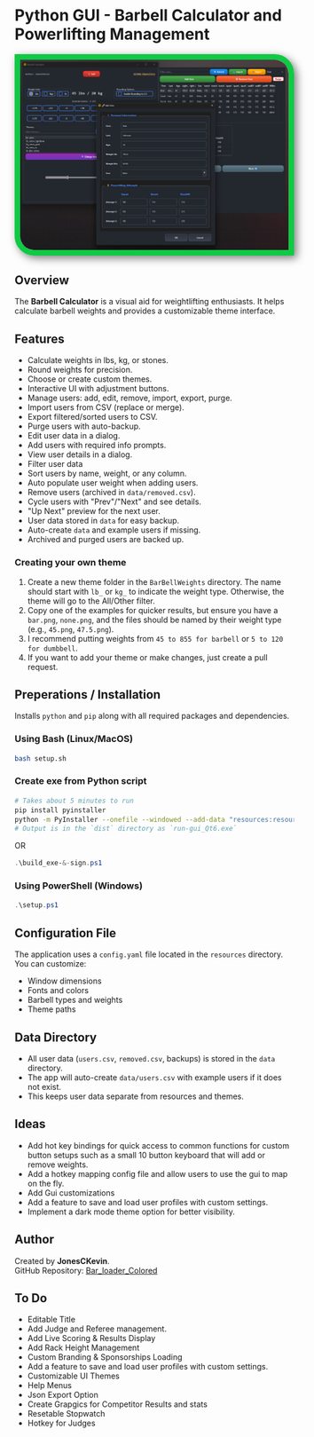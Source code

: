 # Python GUI - Barbell Calculator and Powerlifting Management 

<div style="border: 10px solid rgb(14, 202, 68); 
border-radius: 0 35px 0 35px; 
box-shadow: 5px 5px 15px rgba(0, 0, 0, 0.5); display: inline-block;">
    <img src="Example/ui_photo.png" alt="Barbell Calculator UI" style="display: block; border-radius: 0 25px 0 25px;">
</div>

## Overview

The **Barbell Calculator** is a visual aid for weightlifting enthusiasts. It helps calculate barbell weights and provides a customizable theme interface.

## Features

- Calculate weights in lbs, kg, or stones.
- Round weights for precision.
- Choose or create custom themes.
- Interactive UI with adjustment buttons.
- Manage users: add, edit, remove, import, export, purge.
- Import users from CSV (replace or merge).
- Export filtered/sorted users to CSV.
- Purge users with auto-backup.
- Edit user data in a dialog.
- Add users with required info prompts.
- View user details in a dialog.
- Filter user data
- Sort users by name, weight, or any column.
- Auto populate user weight when adding users.
- Remove users (archived in `data/removed.csv`).
- Cycle users with "Prev"/"Next" and see details.
- "Up Next" preview for the next user.
- User data stored in `data` for easy backup.
- Auto-create `data` and example users if missing.
- Archived and purged users are backed up.

### Creating your own theme
1. Create a new theme folder in the `BarBellWeights` directory. The name should start with `lb_` or `kg_` to indicate the weight type. Otherwise, the theme will go to the All/Other filter.
2. Copy one of the examples for quicker results, but ensure you have a `bar.png`, `none.png`, and the files should be named by their weight type (e.g., `45.png`, `47.5.png`).
3. I recommend putting weights from `45 to 855 for barbell` or `5 to 120 for dumbbell`. 
4. If you want to add your theme or make changes, just create a pull request.

## Preperations / Installation


Installs `python` and `pip` along with all required packages and dependencies. 

### Using Bash (Linux/MacOS)
```bash
bash setup.sh
```
### Create exe from Python script
```bash
# Takes about 5 minutes to run
pip install pyinstaller
python -m PyInstaller --onefile --windowed --add-data "resources:resources" --add-data "BarBellWeights:BarBellWeights" run-gui_Qt6.py
# Output is in the `dist` directory as `run-gui_Qt6.exe`
```
OR
```powershell
.\build_exe-&-sign.ps1
```

### Using PowerShell (Windows)
```powershell
.\setup.ps1
```

## Configuration File

The application uses a `config.yaml` file located in the `resources` directory. You can customize:
- Window dimensions
- Fonts and colors
- Barbell types and weights
- Theme paths

## Data Directory

- All user data (`users.csv`, `removed.csv`, backups) is stored in the `data` directory.
- The app will auto-create `data/users.csv` with example users if it does not exist.
- This keeps user data separate from resources and themes.

## Ideas

- Add hot key bindings for quick access to common functions for custom button setups such as a small 10 button keyboard that will add or remove weights.
- Add a hotkey mapping config file and allow users to use the gui to map on the fly.
- Add Gui customizations
- Add a feature to save and load user profiles with custom settings.
- Implement a dark mode theme option for better visibility.

## Author

Created by **JonesCKevin**.  
GitHub Repository: [Bar_loader_Colored](https://github.com/Jonesckevin/Bar_loader_Colored)


## To Do

- Editable Title
- Add Judge and Referee management.
- Add Live Scoring & Results Display
- Add Rack Height Management
- Custom Branding & Sponsorships Loading
- Add a feature to save and load user profiles with custom settings.
- Customizable UI Themes
- Help Menus
- Json Export Option
- Create Grapgics for Competitor Results and stats
- Resetable Stopwatch
- Hotkey for Judges
